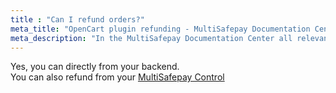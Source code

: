 ```yaml
---
title : "Can I refund orders?"
meta_title: "OpenCart plugin refunding - MultiSafepay Documentation Center"
meta_description: "In the MultiSafepay Documentation Center all relevant information regarding our Plugins and API. As well as Support pages for Payment Method, Tools and General Questions. You can also find the contact details of our Support Team and Integration Team."
---
```

Yes, you can directly from your backend.  
You can also refund from your [MultiSafepay Control](https://merchant.multisafepay.com)

